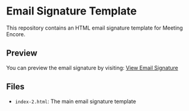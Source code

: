 # Email Signature Template

This repository contains an HTML email signature template for Meeting Encore.

## Preview
You can preview the email signature by visiting: [View Email Signature](https://[YOUR-USERNAME].github.io/email-signature-2/index-2.html)

## Files
- `index-2.html`: The main email signature template 
